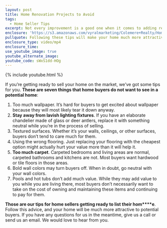 ```yaml
---
layout: post
title: Home Renovation Projects to Avoid
tags:
  - Home Seller Tips
excerpt: Not every improvement is a good one when it comes to adding resale value in your home. Here are seven things that buyers do not want to see.
enclosure: 'https://s3.amazonaws.com/vyralmarketing/Colemere+Realty/Home+Renos+to+Avoid.mp4'
pullquote: Following these tips will make your home much more attractive to buyers.
enclosure_type: video/mp4
enclosure_time:
use_youtube_image: true
youtube_alternate_image:
youtube_code: sWxS1dd-HOg
---
```



{% include youtube.html %}

If you’re getting ready to sell your home on the market, we’ve got some tips for you. **These are seven things that home buyers do not want to see in a potential home**:

1. Too much wallpaper. It’s hard for buyers to get excited about wallpaper because they will most likely tear it down anyway.
2. **Stay away from lavish lighting fixtures**. If you have an elaborate chandelier made of glass or deer antlers, replace it with something neutral while you’re in the process of selling.
3. Textured surfaces. Whether it’s your walls, ceilings, or other surfaces, buyers don’t tend to care much for them.
4. Using the wrong flooring. Just replacing your flooring with the cheapest option might actually hurt your value more than it will help it.&nbsp;
5. **Too much carpet**. Carpeted bedrooms and living areas are normal, carpeted bathrooms and kitchens are not. Most buyers want hardwood or tile floors in those areas.
6. Bold wall colors may turn buyers off. When in doubt, go neutral with your wall colors.
7. Pools and hot tubs don’t add much value. While they may add value to you while you are living there, most buyers don’t necessarily want to take on the cost of owning and maintaining these items and continuing to pay for them.​

**Those are our tips for home sellers getting ready to list their hom****e**. Follow this advice, and your home will be much more attractive to potential buyers. If you have any questions for us in the meantime, give us a call or send us an email. We would love to hear from you.